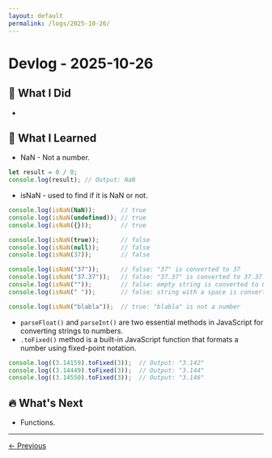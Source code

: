 ```yaml
---
layout: default
permalink: /logs/2025-10-26/
---
```


# Devlog - 2025-10-26

## 🚀 What I Did

-

## 🧠 What I Learned

- NaN - Not a number.

```javascript
let result = 0 / 0;
console.log(result); // Output: NaN
```

- isNaN - used to find if it is NaN or not.

```javascript
console.log(isNaN(NaN));       // true
console.log(isNaN(undefined)); // true
console.log(isNaN({}));        // true

console.log(isNaN(true));      // false
console.log(isNaN(null));      // false
console.log(isNaN(37));        // false

console.log(isNaN("37"));      // false: "37" is converted to 37
console.log(isNaN("37.37"));   // false: "37.37" is converted to 37.37
console.log(isNaN(""));        // false: empty string is converted to 0
console.log(isNaN(" "));       // false: string with a space is converted to 0

console.log(isNaN("blabla"));  // true: "blabla" is not a number
```

- `parseFloat()` and `parseInt()` are two essential methods in JavaScript for converting strings to numbers.
- `.toFixed()` method is a built-in JavaScript function that formats a number using fixed-point notation.

```javascript
console.log((3.14159).toFixed(3));  // Output: "3.142"
console.log((3.14449).toFixed(3));  // Output: "3.144"
console.log((3.14550).toFixed(3));  // Output: "3.146"
```

## 🔥 What's Next

- Functions.

---

[← Previous]({{site.baseurl}}/logs/2025-10-24/)
